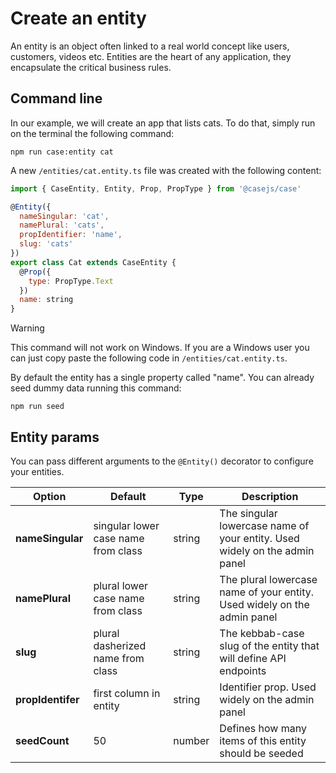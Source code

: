 # Create an entity

An entity is an object often linked to a real world concept like users, customers, videos etc. Entities are the heart of any application, they encapsulate the critical business rules.

## Command line

In our example, we will create an app that lists cats. To do that, simply run on the terminal the following command:

```
npm run case:entity cat
```

A new `/entities/cat.entity.ts` file was created with the following content:

```js
import { CaseEntity, Entity, Prop, PropType } from '@casejs/case'

@Entity({
  nameSingular: 'cat',
  namePlural: 'cats',
  propIdentifier: 'name',
  slug: 'cats'
})
export class Cat extends CaseEntity {
  @Prop({
    type: PropType.Text
  })
  name: string
}
```

> [!WARNING]
> This command will not work on Windows. If you are a Windows user you can just copy paste the following code in `/entities/cat.entity.ts`.

By default the entity has a single property called "name". You can already seed dummy data running this command:

```
npm run seed
```

## Entity params

You can pass different arguments to the `@Entity()` decorator to configure your entities.

| Option            | Default                             | Type   | Description                                                                |
| ----------------- | ----------------------------------- | ------ | -------------------------------------------------------------------------- |
| **nameSingular**  | singular lower case name from class | string | The singular lowercase name of your entity. Used widely on the admin panel |
| **namePlural**    | plural lower case name from class   | string | The plural lowercase name of your entity. Used widely on the admin panel   |
| **slug**          | plural dasherized name from class   | string | The kebbab-case slug of the entity that will define API endpoints          |
| **propIdentifer** | first column in entity              | string | Identifier prop. Used widely on the admin panel                            |
| **seedCount**     | 50                                  | number | Defines how many items of this entity should be seeded                     |
